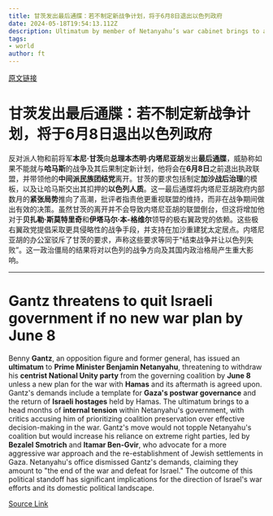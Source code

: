 ```yaml
---
title: 甘茨发出最后通牒：若不制定新战争计划，将于6月8日退出以色列政府
date: 2024-05-18T19:54:13.112Z
description: Ultimatum by member of Netanyahu’s war cabinet brings to a head months of internal tension over Gaza
tags: 
- world
author: ft
---
```


[原文链接](https://ft.com/content/27041f14-3700-4f1d-add4-ba2ea97ee063)

# 甘茨发出最后通牒：若不制定新战争计划，将于6月8日退出以色列政府

反对派人物和前将军**本尼·甘茨**向**总理本杰明·内塔尼亚胡**发出**最后通牒**，威胁称如果不能就与**哈马斯**的战争及其后果制定新计划，他将会在**6月8日**之前退出执政联盟，并带领他的**中间派民族团结党**离开。甘茨的要求包括制定**加沙战后治理**的模板，以及让哈马斯交出其扣押的**以色列人质**。这一最后通牒将内塔尼亚胡政府内部数月的**紧张局势**推向了高潮，批评者指责他更重视联盟的维持，而非在战争期间做出有效的决策。虽然甘茨的离开并不会导致内塔尼亚胡的联盟倒台，但这将增加他对于**贝扎勒·斯莫特里奇**和**伊塔马尔·本-格维尔**领导的极右翼政党的依赖。这些极右翼政党提倡采取更具侵略性的战争手段，并支持在加沙重建犹太定居点。内塔尼亚胡的办公室驳斥了甘茨的要求，声称这些要求等同于“结束战争并让以色列失败”。这一政治僵局的结果将对以色列的战争方向及其国内政治格局产生重大影响。

---

# Gantz threatens to quit Israeli government if no new war plan by June 8

Benny **Gantz**, an opposition figure and former general, has issued an **ultimatum** to **Prime Minister Benjamin Netanyahu**, threatening to withdraw his **centrist National Unity party** from the governing coalition by **June 8** unless a new plan for the war with **Hamas** and its aftermath is agreed upon. Gantz's demands include a template for **Gaza's postwar governance** and the return of **Israeli hostages** held by Hamas. The ultimatum brings to a head months of **internal tension** within Netanyahu's government, with critics accusing him of prioritizing coalition preservation over effective decision-making in the war. Gantz's move would not topple Netanyahu's coalition but would increase his reliance on extreme right parties, led by **Bezalel Smotrich** and **Itamar Ben-Gvir**, who advocate for a more aggressive war approach and the re-establishment of Jewish settlements in Gaza. Netanyahu's office dismissed Gantz's demands, claiming they amount to "the end of the war and defeat for Israel." The outcome of this political standoff has significant implications for the direction of Israel's war efforts and its domestic political landscape.

[Source Link](https://ft.com/content/27041f14-3700-4f1d-add4-ba2ea97ee063)

